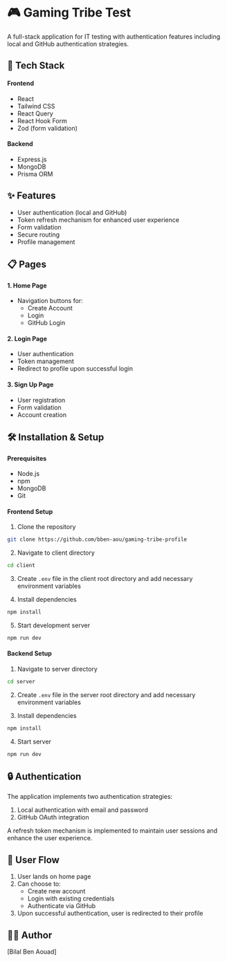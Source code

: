 # 🎮 Gaming Tribe Test

A full-stack application for IT testing with authentication features including local and GitHub authentication strategies.

## 🚀 Tech Stack

#### Frontend
* React
* Tailwind CSS
* React Query
* React Hook Form
* Zod (form validation)

#### Backend
* Express.js
* MongoDB
* Prisma ORM

## ✨ Features

* User authentication (local and GitHub)
* Token refresh mechanism for enhanced user experience
* Form validation
* Secure routing
* Profile management

## 📋 Pages

#### 1. Home Page
* Navigation buttons for:
  * Create Account
  * Login
  * GitHub Login

#### 2. Login Page
* User authentication
* Token management
* Redirect to profile upon successful login

#### 3. Sign Up Page
* User registration
* Form validation
* Account creation

## 🛠️ Installation & Setup

#### Prerequisites
* Node.js
* npm
* MongoDB
* Git

#### Frontend Setup

1. Clone the repository
```bash
git clone https://github.com/bben-aou/gaming-tribe-profile
```

2. Navigate to client directory
```bash
cd client
```

3. Create `.env` file in the client root directory and add necessary environment variables

4. Install dependencies
```bash
npm install
```

5. Start development server
```bash
npm run dev
```

#### Backend Setup

1. Navigate to server directory
```bash
cd server
```

2. Create `.env` file in the server root directory and add necessary environment variables

3. Install dependencies
```bash
npm install
```

4. Start server
```bash
npm run dev
```


## 🔒 Authentication

The application implements two authentication strategies:
1. Local authentication with email and password
2. GitHub OAuth integration

A refresh token mechanism is implemented to maintain user sessions and enhance the user experience.

## 👥 User Flow

1. User lands on home page
2. Can choose to:
   * Create new account
   * Login with existing credentials
   * Authenticate via GitHub
3. Upon successful authentication, user is redirected to their profile


## 👨‍💻 Author

[Bilal Ben Aouad]
